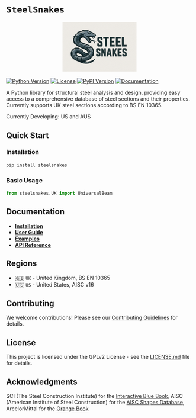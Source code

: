 # `SteelSnakes`

<!-- Centered HTML-image logo -->
<p align="center"><img src="./logo-4.png" alt="SteelSnakes Logo" width="200"/></p>

[![Python Version](https://img.shields.io/badge/python-3.11+-blue.svg)](https://python.org)
[![License](https://img.shields.io/badge/license-GPLv2-blue.svg)](https://github.com/waynemaranga/steelsnakes/blob/main/LICENSE.md)
[![PyPI Version](https://img.shields.io/pypi/v/steelsnakes.svg)](https://pypi.org/project/steelsnakes/)
[![Documentation](https://img.shields.io/badge/docs-mkdocs-blue.svg)](https://steelsnakes.readthedocs.io/)
<!-- [![Build Status](https://img.shields.io/github/actions/workflow/status/steelsnakes/steelsnakes/ci.yml?branch=main)]( -->

A Python library for structural steel analysis and design, providing easy access to a comprehensive database of steel sections and their properties. Currently supports UK steel sections according to BS EN 10365.

Currently Developing: US and AUS


## Quick Start

### Installation

```bash
pip install steelsnakes
```

### Basic Usage

```python
from steelsnakes.UK import UniversalBeam
```

## Documentation

- **[Installation](https://steelsnakes.readthedocs.io/getting-started/installation/)**
- **[User Guide](https://steelsnakes.readthedocs.io/user-guide/section-types/)**
- **[Examples](https://steelsnakes.readthedocs.io/examples/basic/)** 
- **[API Reference](https://steelsnakes.readthedocs.io/reference/core/)**

## Regions
- 🇬🇧 `UK` - United Kingdom, BS EN 10365
- 🇺🇸 `US` - United States, AISC v16 
<!-- - 🇪🇺 `EU` - European Union
- 🇦🇺 `AU` - Australia
- 🇨🇦 `CA` - Canada
- 🇮🇳 `IN` - India
- 🇲🇽 `MX` - Mexico
- 🇿🇦 `SA` - South Africa
- 🇳🇿 `NZ` - New Zealand -->

## Contributing

We welcome contributions! Please see our [Contributing Guidelines](https://steelsnakes.readthedocs.io/contributing/guidelines/) for details.

## License

This project is licensed under the GPLv2 License - see the [LICENSE.md](https://github.com/waynemaranga/steelsnakes/blob/main/LICENSE.md) file for details.

## Acknowledgments

SCI (The Steel Construction Institute) for the [Interactive Blue Book](https://www.steelforlifebluebook.co.uk/), AISC (American Institute of Steel Construction) for the [AISC Shapes Database](https://www.aisc.org/publications/steel-construction-manual-resources/16th-ed-steel-construction-manual/aisc-shapes-database-v16.0/), ArcelorMittal for the [Orange Book](https://orangebook.arcelormittal.com/taxonomy/term/1)
